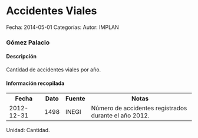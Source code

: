 Accidentes Viales
=====

Fecha: 2014-05-01
Categorías: 
Autor: IMPLAN

### Gómez Palacio

#### Descripción

Cantidad de accidentes viales por año.

#### Información recopilada

<table class="table table-hover table-bordered">
  <tr><th>Fecha</th><th>Dato</th><th>Fuente</th><th>Notas</th></tr>
  <tr><td>2012-12-31</td><td>1498</td><td>INEGI</td><td>Número de accidentes registrados durante el año 2012.</td></tr>
</table>

Unidad: Cantidad.
